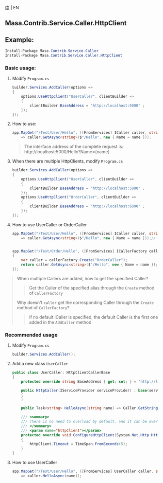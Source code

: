 [中](README.zh-CN.md) | EN

## Masa.Contrib.Service.Caller.HttpClient

## Example:

````c#
Install-Package Masa.Contrib.Service.Caller
Install-Package Masa.Contrib.Service.Caller.HttpClient
````

### Basic usage:

1. Modify `Program.cs`

    ```` C#
    builder.Services.AddCaller(options =>
    {
        options.UseHttpClient("UserCaller", clientBuilder =>
        {
            clientBuilder.BaseAddress = "http://localhost:5000" ;
        });
    });
    ````

2. How to use:

    ```` C#
    app.MapGet("/Test/User/Hello", ([FromServices] ICaller caller, string name)
        => caller.GetAsync<string>($"/Hello", new { Name = name }));
    ````

    > The interface address of the complete request is: http://localhost:5000/Hello?Name={name}

3. When there are multiple HttpClients, modify `Program.cs`

    ```` C#
    builder.Services.AddCaller(options =>
    {
        options.UseHttpClient("UserCaller", clientBuilder =>
        {
            clientBuilder.BaseAddress = "http://localhost:5000" ;
        });
        options.UseHttpClient("OrderCaller", clientBuilder =>
        {
            clientBuilder.BaseAddress = "http://localhost:6000" ;
        });
    });
    ````

4. How to use UserCaller or OrderCaller

    ```` C#
    app.MapGet("/Test/User/Hello", ([FromServices] ICaller caller, string name)
        => caller.GetAsync<string>($"/Hello", new { Name = name }));// Get UserCaller


    app.MapGet("/Test/Order/Hello", ([FromServices] ICallerFactory callerFactory, string name) =>
    {
        var caller = callerFactory.Create("OrderCaller");
        return caller.GetAsync<string>($"/Hello", new { Name = name });
    });
    ````

> When multiple Callers are added, how to get the specified Caller?
>> Get the Caller of the specified alias through the `Create` method of `CallerFactory`
>
> Why doesn't `caller` get the corresponding Caller through the `Create` method of `CallerFactory`?
>> If no default ICaller is specified, the default Caller is the first one added in the `AddCaller` method

### Recommended usage

1. Modify `Program.cs`

    ```` C#
    builder.Services.AddCaller();
    ````

2. Add a new class `UserCaller`

    ```` C#
    public class UserCaller: HttpClientCallerBase
    {
        protected override string BaseAddress { get; set; } = "http://localhost:5000";

        public HttpCaller(IServiceProvider serviceProvider) : base(serviceProvider)
        {
        }

        public Task<string> HelloAsync(string name) => Caller.GetStringAsync($"/Hello", new { Name = name });

        /// <summary>
        /// There is no need to overload by default, and it can be overloaded when there are special requirements for httpClient
        /// </summary>
        /// <param name="httpClient"></param>
        protected override void ConfigureHttpClient(System.Net.Http.HttpClient httpClient)
        {
            httpClient.Timeout = TimeSpan.FromSeconds(5);
        }
    }
    ````

3. How to use UserCaller

    ```` C#
    app.MapGet("/Test/User/Hello", ([FromServices] UserCaller caller, string name)
        => caller.HelloAsync(name));
    ````